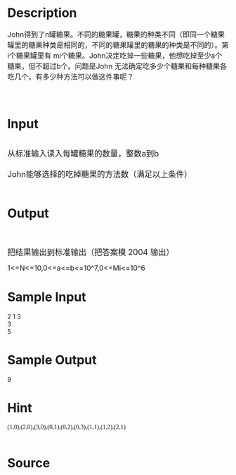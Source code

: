 
# Description

<div class="content"><p><span style="font-size: medium">John得到了n罐糖果。不同的糖果罐，糖果的种类不同（即同一个糖果罐里的糖果种类是相同的，不同的糖果罐里的糖果的种类是不同的）。第i个糖果罐里有 mi个糖果。John决定吃掉一些糖果，他想吃掉至少a个糖果，但不超过b个。问题是John 无法确定吃多少个糖果和每种糖果各吃几个。有多少种方法可以做这件事呢？  <br/>
  <br/>
 </span></p></div>

# Input

<div class="content"><p><br/>
<font size="4">从标准输入读入每罐糖果的数量，整数a到b <br/>
 <br/>
John能够选择的吃掉糖果的方法数（满足以上条件）  <br/>
 </font></p></div>

# Output

<div class="content"><p><br/>
<font size="4"> <br/>
把结果输出到标准输出（把答案模 2004 输出）  </font></p>
<p><span style="font-size: medium">1&lt;=N&lt;=10,0&lt;=a&lt;=b&lt;=10^7,0&lt;=Mi&lt;=10^6</span></p></div>

# Sample Input

<div class="content"><span class="sampledata">2 1 3<br/>
3<br/>
5<br/>
</span></div>

# Sample Output

<div class="content"><span class="sampledata">9<br/>
</span></div>

# Hint

<div class="content"><p></p><p><font face="Times New Roman">(1,0),(2,0),(3,0),(0,1),(0,2),(0,3),(1,1),(1,2),(2,1) </font><br/><br/>
</p><p></p></div>

# Source

<div class="content"><p><a href="problemset.php?search="></a></p></div>

